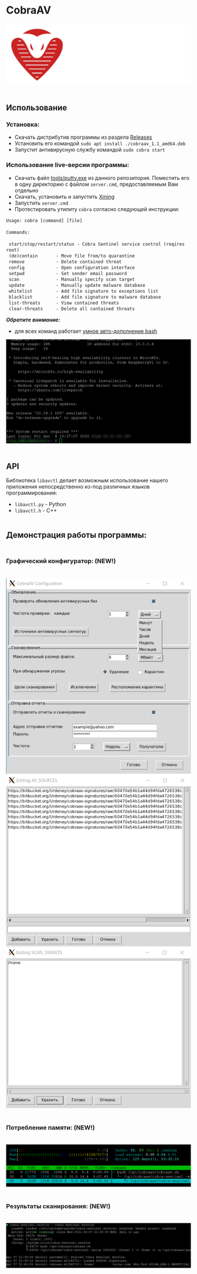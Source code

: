 # CobraAV
![](imgs/logo.png)
<br><br/>
## Использование

### Установка:
- Скачать дистрибутив программы из раздела [Releases](https://github.com/COOLIRON2311/CobraAV/releases)
- Установить его командой `sudo apt install ./cobraav_1.1_amd64.deb`
- Запустит антивирусную службу командой `sudo cobra start`

### Использование live-версии программы:
- Скачать файл [tools/putty.exe](tools/putty.exe) из данного репозитория.
Поместить его в одну директорию с файлом `server.cmd`, предоставляемым Вам отдельно
- Скачать, установить и запустить [Xming](http://www.straightrunning.com/XmingNotes/)
- Запустить `server.cmd`
- Протестировать утилиту `cobra` согласно следующей инструкции:
```
Usage: cobra [command] [file]

Commands:

 start/stop/restart/status - Cobra Sentinel service control (reqires root)
 (de)contain       - Move file from/to quarantine
 remove            - Delete contained threat
 config            - Open configuration interface
 setpwd            - Set sender email password
 scan              - Manually specify scan target
 update            - Manually update malware database
 whitelist         - Add file signature to exceptions list
 blacklist         - Add file signature to malware database
 list-threats      - View contained threats
 clear-threats     - Delete all contained threats
```

***Обратите внимание:***
- для всех команд работает [умное авто-дополнение bash](unix/cobra.sh)

![](imgs/tab.gif)
<br><br/>

## API
Библиотека `libavctl` делает возможным использование нашего приложения непосредственно из-под различных языков программирования:
- `libavctl.py` - Python
- `libavctl.h` - C++
<br><br/>

## Демонстрация работы программы:<br><br/>
### Графический конфигуратор: (NEW!)<br><br/>
![](imgs/config.png) ![](imgs/config2.png) ![](imgs/config3.png)<br><br/>

### Потребление памяти: (NEW!)<br><br/>
![](imgs/mem.png)<br><br/>

### Результаты сканирования: (NEW!)<br><br/>
![](imgs/scan.jpg)<br><br/>
